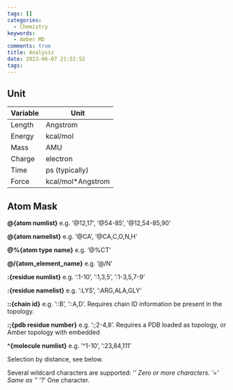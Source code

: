 ```yaml
---
tags: []
categories:
  - Chemistry
keywords:
  - Amber MD
comments: true
title: Analysis
date: 2023-06-07 21:52:52
tags:
---
```



## Unit


|Variable | Unit |
|----|----|
|Length| Angstrom|
|Energy| kcal/mol|
|Mass |AMU|
|Charge |electron|
|Time| ps (typically)|
|Force| kcal/mol*Angstrom|


## Atom Mask

**@{atom numlist}** 
e.g. ’@12,17’, ’@54-85’, ’@12,54-85,90’

**@{atom namelist}** 
e.g. ’@CA’, ’@CA,C,O,N,H’

**@%{atom type name}** 
e.g. ’@%CT’

**@/{atom_element_name}** 
e.g. ’@/N’

**:{residue numlist}** 
e.g. ’:1-10’, ’:1,3,5’, ’:1-3,5,7-9’

**:{residue namelist}** 
e.g. ’:LYS’, ’:ARG,ALA,GLY’

**::{chain id}** e.g. ’::B’, ’::A,D’. Requires chain ID information be present in the topology.

**:;{pdb residue number}** e.g. ’:;2-4,8’. Requires a PDB loaded as topology, or Amber topology with embedded


**^{molecule numlist}** e.g. ’^1-10’, ’:23,84,111’

<mask><distance operator><distance> Selection by distance, see below.

Several wildcard characters are supported:
’*’ Zero or more characters.
’=’ Same as ’*’
’?’ One character.
